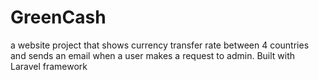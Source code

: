 # GreenCash
a website project that shows currency transfer rate between 4 countries and sends an email when a user makes a request to admin. Built with Laravel framework
